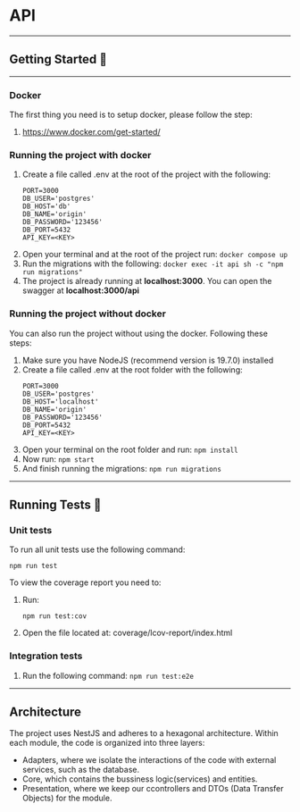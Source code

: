 #  API
---

## Getting Started 🚀

---
### Docker
The first thing you need is to setup docker, please follow the step: 
1. https://www.docker.com/get-started/

### Running the project with docker
1. Create a file called .env at the root of the project with the following:
    ```
    PORT=3000
    DB_USER='postgres'
    DB_HOST='db'
    DB_NAME='origin'
    DB_PASSWORD='123456'
    DB_PORT=5432
    API_KEY=<KEY> 
    ```
2. Open your terminal and at the root of the project run:
 ```docker compose up```
3. Run the migrations with the following:
  ```docker exec -it api sh -c "npm run migrations"```
4. The project is already running at **localhost:3000**. You can open the swagger at **localhost:3000/api**

### Running the project without docker
You can also run the project without using the docker. Following these steps:
1. Make sure you have NodeJS (recommend version is 19.7.0) installed
2. Create a file called .env at the root folder with the following:
    ```
    PORT=3000
    DB_USER='postgres'
    DB_HOST='localhost'
    DB_NAME='origin'
    DB_PASSWORD='123456'
    DB_PORT=5432
    API_KEY=<KEY>  
    ```
3. Open your terminal on the root folder and run: 
  ```npm install```
3. Now run:
  ```npm start```
4. And finish running the migrations:
  ```npm run migrations```

---
## Running Tests 🧪

### Unit tests

To run all unit tests use the following command:
  ```
  npm run test
  ```

To view the coverage report you need to:
1. Run:
    ```
    npm run test:cov
    ```
2. Open the file located at:
coverage/lcov-report/index.html

### Integration tests
1. Run the following command:
  ```npm run test:e2e```

--- 
## Architecture 
The project uses NestJS and adheres to a hexagonal architecture. Within each module, the code is organized into three layers:

-  Adapters, where we isolate the interactions of the code with external services, such as the database.
-  Core, which contains the bussiness logic(services) and entities.
-  Presentation, where we keep our ccontrollers and DTOs (Data Transfer Objects) for the module.
